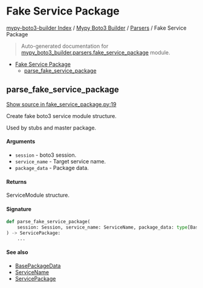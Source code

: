 # Fake Service Package

[mypy-boto3-builder Index](../../README.md#mypy-boto3-builder-index) /
[Mypy Boto3 Builder](../index.md#mypy-boto3-builder) /
[Parsers](./index.md#parsers) /
Fake Service Package

> Auto-generated documentation for [mypy_boto3_builder.parsers.fake_service_package](https://github.com/youtype/mypy_boto3_builder/blob/main/mypy_boto3_builder/parsers/fake_service_package.py) module.

- [Fake Service Package](#fake-service-package)
  - [parse_fake_service_package](#parse_fake_service_package)

## parse_fake_service_package

[Show source in fake_service_package.py:19](https://github.com/youtype/mypy_boto3_builder/blob/main/mypy_boto3_builder/parsers/fake_service_package.py#L19)

Create fake boto3 service module structure.

Used by stubs and master package.

#### Arguments

- `session` - boto3 session.
- `service_name` - Target service name.
- `package_data` - Package data.

#### Returns

ServiceModule structure.

#### Signature

```python
def parse_fake_service_package(
    session: Session, service_name: ServiceName, package_data: type[BasePackageData]
) -> ServicePackage:
    ...
```

#### See also

- [BasePackageData](../package_data.md#basepackagedata)
- [ServiceName](../service_name.md#servicename)
- [ServicePackage](../structures/service_package.md#servicepackage)


